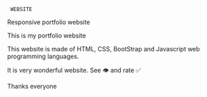      WEBSITE
Responsive portfolio website

This is my portfolio website

This website is made of HTML, CSS, BootStrap and Javascript web programming languages.

It is very wonderful website. See 👁 and rate ✅

Thanks everyone
